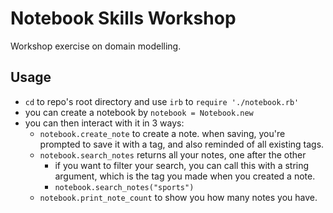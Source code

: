 # Notebook Skills Workshop

Workshop exercise on domain modelling.


## Usage

- `cd` to repo's root directory and use `irb` to `require './notebook.rb'`
- you can create a notebook by `notebook = Notebook.new`
- you can then interact with it in 3 ways:
	- `notebook.create_note` to create a note. when saving, you're prompted to save it with a tag, and also reminded of all existing tags.
	- `notebook.search_notes` returns all your notes, one after the other
		- if you want to filter your search, you can call this with a string argument, which is the tag you made when you created a note.
		- `notebook.search_notes("sports")`
	- `notebook.print_note_count` to show you how many notes you have.
